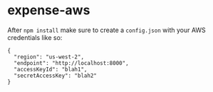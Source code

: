 # expense-aws

After `npm install` make sure to create a `config.json` with your AWS credentials like so:

```
{
  "region": "us-west-2",
  "endpoint": "http://localhost:8000",
  "accessKeyId": "blah1",
  "secretAccessKey": "blah2"
}
```
